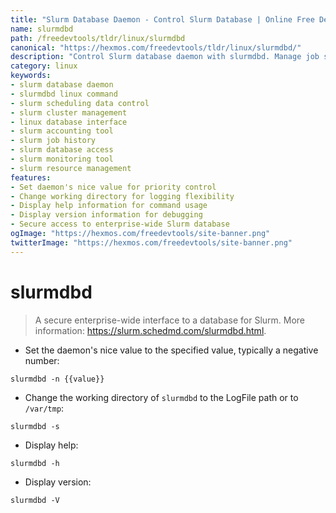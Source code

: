```yaml
---
title: "Slurm Database Daemon - Control Slurm Database | Online Free DevTools by Hexmos"
name: slurmdbd
path: /freedevtools/tldr/linux/slurmdbd
canonical: "https://hexmos.com/freedevtools/tldr/linux/slurmdbd/"
description: "Control Slurm database daemon with slurmdbd. Manage job scheduling data and ensure secure access to your Slurm cluster information. Free online tool, no registration required."
category: linux
keywords:
- slurm database daemon
- slurmdbd linux command
- slurm scheduling data control
- slurm cluster management
- linux database interface
- slurm accounting tool
- slurm job history
- slurm database access
- slurm monitoring tool
- slurm resource management
features:
- Set daemon's nice value for priority control
- Change working directory for logging flexibility
- Display help information for command usage
- Display version information for debugging
- Secure access to enterprise-wide Slurm database
ogImage: "https://hexmos.com/freedevtools/site-banner.png"
twitterImage: "https://hexmos.com/freedevtools/site-banner.png"
---
```


# slurmdbd

> A secure enterprise-wide interface to a database for Slurm.
> More information: <https://slurm.schedmd.com/slurmdbd.html>.

- Set the daemon's nice value to the specified value, typically a negative number:

`slurmdbd -n {{value}}`

- Change the working directory of `slurmdbd` to the LogFile path or to `/var/tmp`:

`slurmdbd -s`

- Display help:

`slurmdbd -h`

- Display version:

`slurmdbd -V`
